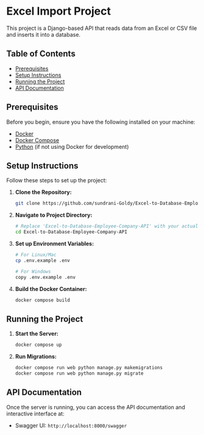 # Excel Import Project

This project is a Django-based API that reads data from an Excel or CSV file and inserts it into a database.

## Table of Contents
- [Prerequisites](#prerequisites)
- [Setup Instructions](#setup-instructions)
- [Running the Project](#running-the-project)
- [API Documentation](#api-documentation)

## Prerequisites

Before you begin, ensure you have the following installed on your machine:

- [Docker](https://www.docker.com/get-started)
- [Docker Compose](https://docs.docker.com/compose/install/)
- [Python](https://www.python.org/downloads/) (if not using Docker for development)

## Setup Instructions

Follow these steps to set up the project:

1. **Clone the Repository:**
   ```bash
   git clone https://github.com/sundrani-Goldy/Excel-to-Database-Employee-Company-API.git
   ```

2. **Navigate to Project Directory:**
   ```bash
   # Replace 'Excel-to-Database-Employee-Company-API' with your actual project directory name
   cd Excel-to-Database-Employee-Company-API
   ```

3. **Set up Environment Variables:**
   ```bash
   # For Linux/Mac
   cp .env.example .env
   
   # For Windows
   copy .env.example .env
   ```

4. **Build the Docker Container:**
   ```bash
   docker compose build
   ```

## Running the Project

1. **Start the Server:**
   ```bash
   docker compose up
   ```

2. **Run Migrations:**
   ```bash
   docker compose run web python manage.py makemigrations
   docker compose run web python manage.py migrate
   ```

## API Documentation

Once the server is running, you can access the API documentation and interactive interface at:
- Swagger UI: `http://localhost:8000/swagger`